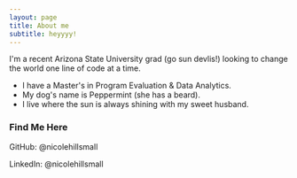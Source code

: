 ```yaml
---
layout: page
title: About me
subtitle: heyyyy!
---
```


I'm a recent Arizona State University grad (go sun devlis!) looking to change the world one line of code at a time. 

- I have a Master's in Program Evaluation & Data Analytics. 
- My dog's name is Peppermint (she has a beard). 
- I live where the sun is always shining with my sweet husband. 


### Find Me Here

GitHub: @nicolehillsmall

LinkedIn: @nicolehillsmall
